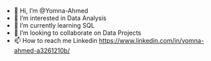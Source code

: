 - 👋 Hi, I’m @Yomna-Ahmed
- 👀 I’m interested in Data Analysis
- 🌱 I’m currently learning SQL
- 💞️ I’m looking to collaborate on Data Projects
- 📫 How to reach me Linkedin https://www.linkedin.com/in/yomna-ahmed-a3261210b/

<!---
Yomna-Ahmed/Yomna-Ahmed is a ✨ special ✨ repository because its `README.md` (this file) appears on your GitHub profile.
You can click the Preview link to take a look at your changes.
--->
